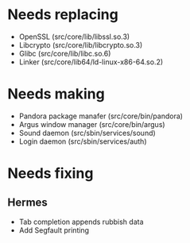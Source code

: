 # Needs replacing
* OpenSSL (src/core/lib/libssl.so.3)
* Libcrypto (src/core/lib/libcrypto.so.3)
* Glibc (src/core/lib/libc.so.6)
* Linker (src/core/lib64/ld-linux-x86-64.so.2)

# Needs making
* Pandora package manafer (src/core/bin/pandora)
* Argus window manager (src/core/bin/argus)
* Sound daemon (src/sbin/services/sound)
* Login daemon (src/sbin/services/auth)

# Needs fixing
## Hermes
* Tab completion appends rubbish data
* Add Segfault printing